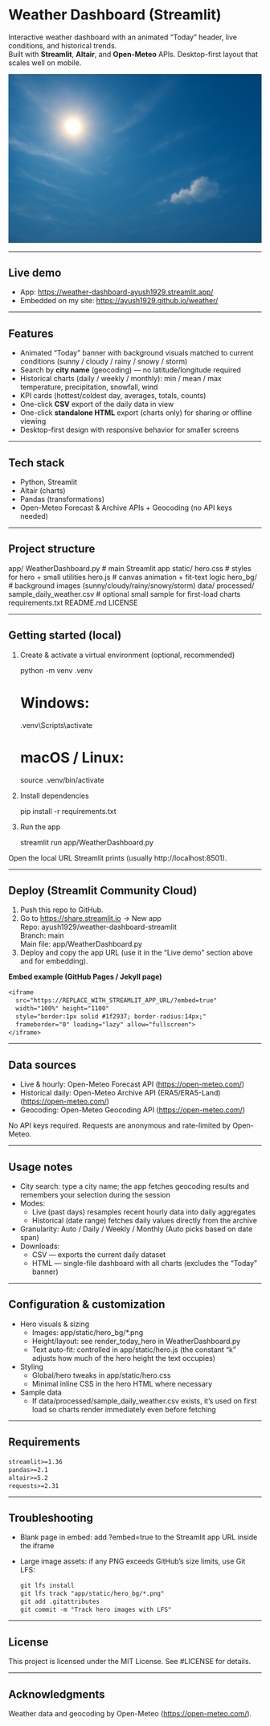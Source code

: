 # Weather Dashboard (Streamlit)

Interactive weather dashboard with an animated “Today” header, live conditions, and historical trends.  
Built with **Streamlit**, **Altair**, and **Open-Meteo** APIs. Desktop-first layout that scales well on mobile.

<p align="center">
  <img alt="Weather Dashboard hero" src="app/static/hero_bg/sunny.png" width="640">
</p>

---

## Live demo
- App: https://weather-dashboard-ayush1929.streamlit.app/
- Embedded on my site: https://ayush1929.github.io/weather/

---

## Features
- Animated “Today” banner with background visuals matched to current conditions (sunny / cloudy / rainy / snowy / storm)
- Search by **city name** (geocoding) — no latitude/longitude required
- Historical charts (daily / weekly / monthly): min / mean / max temperature, precipitation, snowfall, wind
- KPI cards (hottest/coldest day, averages, totals, counts)
- One-click **CSV** export of the daily data in view
- One-click **standalone HTML** export (charts only) for sharing or offline viewing
- Desktop-first design with responsive behavior for smaller screens

---

## Tech stack
- Python, Streamlit
- Altair (charts)
- Pandas (transformations)
- Open-Meteo Forecast & Archive APIs + Geocoding (no API keys needed)

---

## Project structure

app/
  WeatherDashboard.py        # main Streamlit app
  static/
    hero.css                 # styles for hero + small utilities
    hero.js                  # canvas animation + fit-text logic
    hero_bg/                 # background images (sunny/cloudy/rainy/snowy/storm)
data/
  processed/
    sample_daily_weather.csv # optional small sample for first-load charts
requirements.txt
README.md
LICENSE

---

## Getting started (local)

1) Create & activate a virtual environment (optional, recommended)

    python -m venv .venv
    # Windows:
    .venv\Scripts\activate
    # macOS / Linux:
    source .venv/bin/activate

2) Install dependencies

    pip install -r requirements.txt

3) Run the app

    streamlit run app/WeatherDashboard.py

Open the local URL Streamlit prints (usually http://localhost:8501).

---

## Deploy (Streamlit Community Cloud)

1. Push this repo to GitHub.
2. Go to https://share.streamlit.io → New app  
   Repo: ayush1929/weather-dashboard-streamlit  
   Branch: main  
   Main file: app/WeatherDashboard.py
3. Deploy and copy the app URL (use it in the “Live demo” section above and for embedding).

**Embed example (GitHub Pages / Jekyll page)**

    <iframe
      src="https://REPLACE_WITH_STREAMLIT_APP_URL/?embed=true"
      width="100%" height="1100"
      style="border:1px solid #1f2937; border-radius:14px;"
      frameborder="0" loading="lazy" allow="fullscreen">
    </iframe>

---

## Data sources

- Live & hourly: Open-Meteo Forecast API (https://open-meteo.com/)
- Historical daily: Open-Meteo Archive API (ERA5/ERA5-Land) (https://open-meteo.com/)
- Geocoding: Open-Meteo Geocoding API (https://open-meteo.com/)

No API keys required. Requests are anonymous and rate-limited by Open-Meteo.

---

## Usage notes

- City search: type a city name; the app fetches geocoding results and remembers your selection during the session
- Modes:
  - Live (past days) resamples recent hourly data into daily aggregates
  - Historical (date range) fetches daily values directly from the archive
- Granularity: Auto / Daily / Weekly / Monthly (Auto picks based on date span)
- Downloads:
  - CSV — exports the current daily dataset
  - HTML — single-file dashboard with all charts (excludes the “Today” banner)

---

## Configuration & customization

- Hero visuals & sizing
  - Images: app/static/hero_bg/*.png
  - Height/layout: see render_today_hero in WeatherDashboard.py
  - Text auto-fit: controlled in app/static/hero.js (the constant “k” adjusts how much of the hero height the text occupies)
- Styling
  - Global/hero tweaks in app/static/hero.css
  - Minimal inline CSS in the hero HTML where necessary
- Sample data
  - If data/processed/sample_daily_weather.csv exists, it’s used on first load so charts render immediately even before fetching

---

## Requirements

    streamlit>=1.36
    pandas>=2.1
    altair>=5.2
    requests>=2.31

---

## Troubleshooting

- Blank page in embed: add ?embed=true to the Streamlit app URL inside the iframe
- Large image assets: if any PNG exceeds GitHub’s size limits, use Git LFS:

      git lfs install
      git lfs track "app/static/hero_bg/*.png"
      git add .gitattributes
      git commit -m "Track hero images with LFS"

---

## License
This project is licensed under the MIT License. See #LICENSE for details.

---

## Acknowledgments
Weather data and geocoding by Open-Meteo (https://open-meteo.com/).